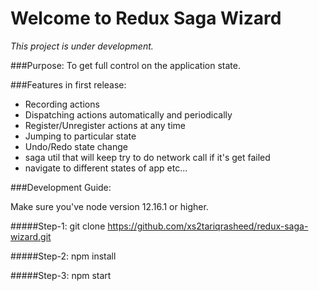 # Welcome to Redux Saga Wizard

_This project is under development._

###Purpose:
To get full control on the application state.

###Features in first release:
- Recording actions
- Dispatching actions automatically and periodically
- Register/Unregister actions at any time
- Jumping to particular state
- Undo/Redo state change
- saga util that will keep try to do network call if it's get failed
- navigate to different states of app etc... 

###Development Guide:

Make sure you've node version 12.16.1 or higher.

#####Step-1:
    git clone https://github.com/xs2tariqrasheed/redux-saga-wizard.git

#####Step-2:
    npm install

#####Step-3:
    npm start
    
 
